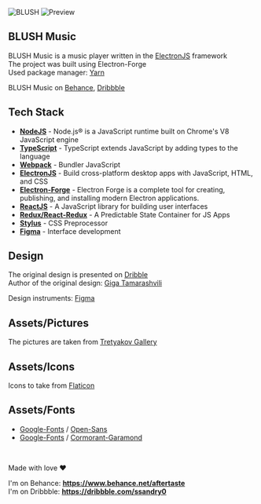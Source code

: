 ![BLUSH](md/fff.jpg#gh-light-mode-only)
![Preview](md/nb.jpg#gh-light-mode-only)

## BLUSH Music

BLUSH Music is a music player written in the [ElectronJS] framework \
The project was built using Electron-Forge \
Used package manager: [Yarn]

BLUSH Music on [Behance], [Dribbble]

## Tech Stack

- **[NodeJS]** - Node.js® is a JavaScript runtime built on Chrome's V8 JavaScript engine
- **[TypeScript]** - TypeScript extends JavaScript by adding types to the language
- **[Webpack]** - Bundler JavaScript
- **[ElectronJS]** - Build cross-platform desktop apps with JavaScript, HTML, and CSS
- **[Electron-Forge]** - Electron Forge is a complete tool for creating, publishing, and installing modern Electron applications.
- **[ReactJS]** - A JavaScript library for building user interfaces
- **[Redux/React-Redux]** - A Predictable State Container for JS Apps
- **[Stylus]** - CSS Preprocessor
- **[Figma]** - Interface development

## Design

The original design is presented on <a href="https://dribbble.com/shots/7076055-Play">Dribble</a> \
Author of the original design: <a href="https://dribbble.com/Tamarashvili">Giga Tamarashvili</a>

Design instruments: [Figma]

## Assets/Pictures

The pictures are taken from <a href="https://www.tretyakovgallery.ru/">Tretyakov Gallery</a>

## Assets/Icons

Icons to take from [Flaticon]

## Assets/Fonts

- [Google-Fonts] / [Open-Sans]
- [Google-Fonts] / [Cormorant-Garamond]

[nodejs]: https://nodejs.org/en/
[reactjs]: https://reactjs.org/
[electronjs]: https://www.electronjs.org/
[typescript]: https://www.typescriptlang.org/
[stylus]: https://stylus-lang.com/
[redux/react-redux]: https://react-redux.js.org/
[webpack]: https://webpack.js.org/
[figma]: https://www.figma.com/
[open-sans]: https://fonts.google.com/specimen/Open+Sans
[google-fonts]: https://fonts.google.com/
[flaticon]: https://www.flaticon.com/
[yarn]: https://yarnpkg.com/
[behance]: https://www.behance.net/gallery/120582893/BLUSH-Music-App
[dribbble]: https://dribbble.com/shots/15761581-BLUSH-Music-App
[electron-forge]: https://www.electronforge.io/
[cormorant-garamond]: https://fonts.google.com/specimen/Cormorant+Garamond?query=Cormorant+Garamond

<br />

Made with love ❤️

I'm on Behance: **https://www.behance.net/aftertaste** \
I'm on Dribbble: **https://dribbble.com/ssandry0**
